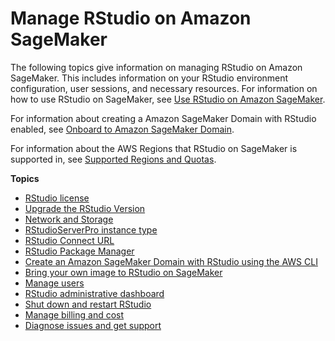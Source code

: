 # Manage RStudio on Amazon SageMaker<a name="rstudio-manage"></a>

 The following topics give information on managing RStudio on Amazon SageMaker\. This includes information on your RStudio environment configuration, user sessions, and necessary resources\. For information on how to use RStudio on SageMaker, see [Use RStudio on Amazon SageMaker](rstudio-use.md)\. 

 For information about creating a Amazon SageMaker Domain with RStudio enabled, see [Onboard to Amazon SageMaker Domain](gs-studio-onboard.md)\.  

 For information about the AWS Regions that RStudio on SageMaker is supported in, see [Supported Regions and Quotas](regions-quotas.md)\.  

**Topics**
+ [RStudio license](rstudio-license.md)
+ [Upgrade the RStudio Version](rstudio-version.md)
+ [Network and Storage](rstudio-network.md)
+ [RStudioServerPro instance type](rstudio-select-instance.md)
+ [RStudio Connect URL](rstudio-configure-connect.md)
+ [RStudio Package Manager](rstudio-configure-pm.md)
+ [Create an Amazon SageMaker Domain with RStudio using the AWS CLI](rstudio-create-cli.md)
+ [Bring your own image to RStudio on SageMaker](rstudio-byoi.md)
+ [Manage users](rstudio-create-user.md)
+ [RStudio administrative dashboard](rstudio-admin.md)
+ [Shut down and restart RStudio](rstudio-shutdown.md)
+ [Manage billing and cost](rstudio-billing.md)
+ [Diagnose issues and get support](rstudio-troubleshooting.md)